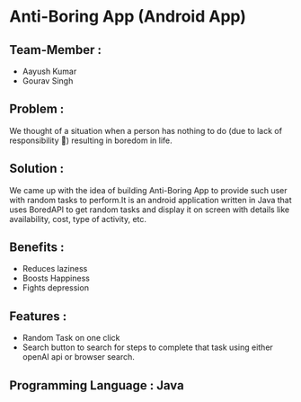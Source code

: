 # Anti-Boring App (Android App)

## Team-Member :
- Aayush Kumar
- Gourav Singh
  
## Problem : 
We thought of a situation when a person has nothing to do (due to lack of responsibility 👀) resulting in boredom in life.

## Solution :
We came up with the idea of building Anti-Boring App to provide such user with random tasks to perform.It is an android
application written in Java that uses BoredAPI to get random tasks and display it on screen with details like availability, cost,
type of activity, etc.

## Benefits : 
- Reduces laziness
- Boosts Happiness
- Fights depression
  
## Features : 
- Random Task on one click
- Search button to search for steps to complete that task using either openAI api or browser search.
  
## Programming Language : Java
